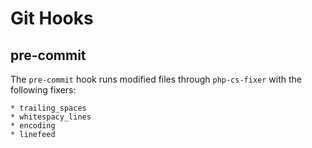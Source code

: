 # Git Hooks

## pre-commit

The ```pre-commit``` hook runs modified files through ```php-cs-fixer``` with the following fixers:

	* trailing_spaces
	* whitespacy_lines
	* encoding
	* linefeed